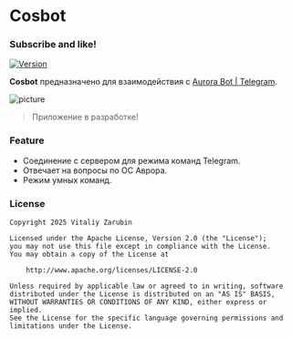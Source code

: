 Cosbot
===================

### Subscribe and like!

[![Version](https://img.shields.io/badge/PyPI-0.0.14-blue?logo=pypi&logoColor=white)](https://pypi.org/project/cosbot/)

**Cosbot** предназначено для взаимодействия с [Aurora Bot | Telegram](https://aurora-bot.keygenqt.com/).

![picture](https://github.com/keygenqt/cosbot/blob/main/data/preview2.png?raw=true)

> Приложение в разработке!

### Feature

- Соединение с сервером для режима команд Telegram.
- Отвечает на вопросы по ОС Аврора.
- Режим умных команд.

### License

```
Copyright 2025 Vitaliy Zarubin

Licensed under the Apache License, Version 2.0 (the "License");
you may not use this file except in compliance with the License.
You may obtain a copy of the License at

    http://www.apache.org/licenses/LICENSE-2.0

Unless required by applicable law or agreed to in writing, software
distributed under the License is distributed on an "AS IS" BASIS,
WITHOUT WARRANTIES OR CONDITIONS OF ANY KIND, either express or implied.
See the License for the specific language governing permissions and
limitations under the License.
```